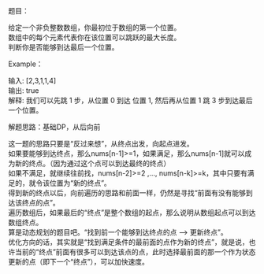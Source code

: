 题目：   

给定一个非负整数数组，你最初位于数组的第一个位置。   
数组中的每个元素代表你在该位置可以跳跃的最大长度。   
判断你是否能够到达最后一个位置。   

Example：   

输入: [2,3,1,1,4]   
输出: true   
解释: 我们可以先跳 1 步，从位置 0 到达 位置 1, 然后再从位置 1 跳 3 步到达最后一个位置。   

解题思路：基础DP，从后向前   

这一题的思路只要是“反过来想”，从终点出发，向起点进发。   
如果要能够到达终点，那么nums[n-1]>=1，如果满足，那么nums[n-1]就可以成为新的终点。（因为通过这个点可以到达最终的终点）   
如果不满足，就继续往前找，nums[n-2]>=2 ,..., nums[n-k]>=k，其中只要有满足的，就令该位置为“新的终点”。   
得到新的终点以后，向前遍历的思路和前面一样，仍然是寻找“前面有没有能够到达该终点的点”。   
遍历数组后，如果最后的“终点”是整个数组的起点，那么说明从数组起点可以到达数组终点。   
算是动态规划的题目吧。“找到前一个能够到达终点的点 ——> 更新终点”。   
优化方向的话，其实就是“找到满足条件的最前面的点作为新的终点”，就是说，也许当前的“终点”前面有很多可以到达该点的点，此时选择最前面的那一个作为状态更新的点（即下一个“终点”），可以加快速度。   